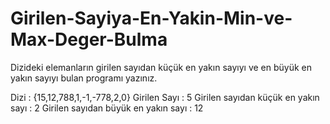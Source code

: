 # Girilen-Sayiya-En-Yakin-Min-ve-Max-Deger-Bulma

Dizideki elemanların girilen sayıdan küçük en yakın sayıyı ve en büyük en yakın sayıyı bulan programı yazınız.

Dizi : {15,12,788,1,-1,-778,2,0}
Girilen Sayı : 5
Girilen sayıdan küçük en yakın sayı : 2
Girilen sayıdan büyük en yakın sayı : 12
